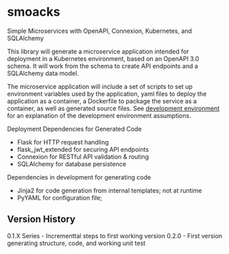 # smoacks
Simple Microservices with OpenAPI, Connexion, Kubernetes, and SQLAlchemy

This library will generate a microservice application intended for deployment
in a Kubernetes environment, based on an OpenAPI 3.0 schema. It will work
from the schema to create API endpoints and a SQLAlchemy data model.

The microservice application will include a set of scripts to set up
environment variables used by the application, yaml files to deploy the
application as a container, a Dockerfile to package the service as a container,
as well as generated source files. See [development environment](DEV_ENVIRONMENT.md)
for an explanation of the development environment assumptions.

Deployment Dependencies for Generated Code

- Flask for HTTP request handling
- flask_jwt_extended for securing API endpoints
- Connexion for RESTful API validation & routing
- SQLAlchemy for database persistence

Dependencies in development for generating code
- Jinja2 for code generation from internal templates; not at runtime
- PyYAML for configuration file; 

Version History
---------------

0.1.X Series - Incrementtal steps to first working version
0.2.0 - First version generating structure, code, and working unit test
